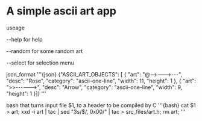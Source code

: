 # A simple ascii art app

useage

--help for help

--random for some random art

--select for selection menu



json_format 
'''{json}
{"ASCII_ART_OBJECTS": [
    {
        "art": "@-->--->---",
        "desc": "Rose",
        "category": "ascii-one-line",
        "width": 11,
        "height": 1
    },
    {
        "art": ">>------>",
        "desc": "Arrow",
        "category": "ascii-one-line",
        "width": 9,
        "height": 1
    }]}
'''

bash that turns input file $1, to a header to be compiled by C
'''{bash}
cat $1 > art; xxd -i art | tac | sed "3s/$/, 0x00/" | tac > src_files/art.h; rm art;
'''
